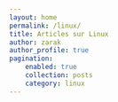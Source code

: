 ```yaml
---
layout: home
permalink: /linux/
title: Articles sur Linux
author: zarak
author_profile: true
pagination:
    enabled: true
    collection: posts
    category: linux
---
```

